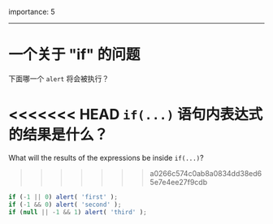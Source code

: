 importance: 5

---

# 一个关于 "if" 的问题

下面哪一个 `alert` 将会被执行？

<<<<<<< HEAD
`if(...)` 语句内表达式的结果是什么？
=======
What will the results of the expressions be inside `if(...)`?
>>>>>>> a0266c574c0ab8a0834dd38ed65e7e4ee27f9cdb

```js
if (-1 || 0) alert( 'first' );
if (-1 && 0) alert( 'second' );
if (null || -1 && 1) alert( 'third' );
```


